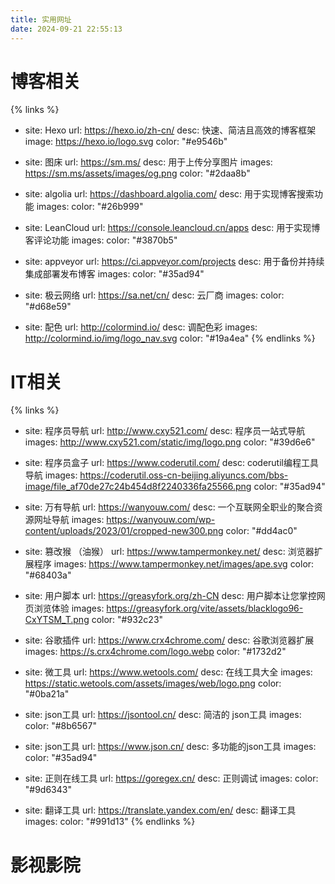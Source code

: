 ```yaml
---
title: 实用网址
date: 2024-09-21 22:55:13
---
```


# 博客相关

{% links %}
- site: Hexo
  url: https://hexo.io/zh-cn/
  desc: 快速、简洁且高效的博客框架
  image: https://hexo.io/logo.svg
  color: "#e9546b"

- site: 图床
  url: https://sm.ms/
  desc: 用于上传分享图片
  images: https://sm.ms/assets/images/og.png
  color: "#2daa8b"
  
- site: algolia
  url: https://dashboard.algolia.com/
  desc: 用于实现博客搜索功能
  images: 
  color: "#26b999"
  
- site: LeanCloud
  url: https://console.leancloud.cn/apps
  desc: 用于实现博客评论功能
  images: 
  color: "#3870b5"
  
- site: appveyor
  url: https://ci.appveyor.com/projects
  desc: 用于备份并持续集成部署发布博客
  images: 
  color: "#35ad94"
  
- site: 极云网络
  url: https://sa.net/cn/
  desc: 云厂商
  images: 
  color: "#d68e59"
  
- site: 配色
  url: http://colormind.io/
  desc: 调配色彩
  images: http://colormind.io/img/logo_nav.svg
  color: "#19a4ea"
  {% endlinks %}

# IT相关
{% links %}
- site: 程序员导航
  url: http://www.cxy521.com/
  desc: 程序员一站式导航
  images: http://www.cxy521.com/static/img/logo.png
  color: "#39d6e6"

- site: 程序员盒子
  url: https://www.coderutil.com/
  desc: coderutil编程工具导航
  images: https://coderutil.oss-cn-beijing.aliyuncs.com/bbs-image/file_af70de27c24b454d8f2240336fa25566.png
  color: "#35ad94"
  
- site: 万有导航
  url: https://wanyouw.com/
  desc: 一个互联网全职业的聚合资源网址导航
  images: https://wanyouw.com/wp-content/uploads/2023/01/cropped-new300.png
  color: "#dd4ac0"
  
- site: 篡改猴 （油猴）
  url: https://www.tampermonkey.net/
  desc: 浏览器扩展程序 
  images: https://www.tampermonkey.net/images/ape.svg
  color: "#68403a"
  
- site: 用户脚本
  url: https://greasyfork.org/zh-CN
  desc: 用户脚本让您掌控网页浏览体验
  images: https://greasyfork.org/vite/assets/blacklogo96-CxYTSM_T.png
  color: "#932c23"
  
- site: 谷歌插件
  url: https://www.crx4chrome.com/
  desc: 谷歌浏览器扩展
  images: https://s.crx4chrome.com/logo.webp
  color: "#1732d2"

- site: 微工具
  url: https://www.wetools.com/
  desc: 在线工具大全
  images: https://static.wetools.com/assets/images/web/logo.png
  color: "#0ba21a"

- site: json工具
  url: https://jsontool.cn/
  desc: 简洁的 json工具
  images: 
  color: "#8b6567"
  
- site: json工具
  url: https://www.json.cn/
  desc: 多功能的json工具
  images: 
  color: "#35ad94"

- site: 正则在线工具
  url: https://goregex.cn/
  desc: 正则调试
  images: 
  color: "#9d6343"
  
- site: 翻译工具
  url: https://translate.yandex.com/en/
  desc: 翻译工具
  images: 
  color: "#991d13"
{% endlinks %}

# 影视影院
